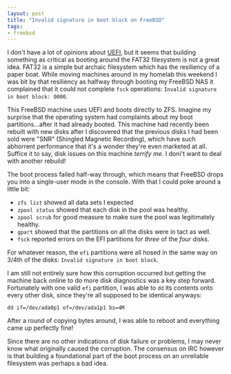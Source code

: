 ```yaml
---
layout: post
title: "Invalid signature in boot block on FreeBSD"
tags:
- freebsd
---
```


I don't have a lot of opinions about
[UEFI](https://en.wikipedia.org/wiki/Extensible_Firmware_Interface), but it
seems that building something as critical as booting around the FAT32
filesystem is not a great idea. FAT32 is a simple but archaic filesystem which
has the resiliency of a paper boat. While moving machines around in my homelab
this weekend I was bit by that resiliency as halfway through booting my FreeBSD
NAS it complained that it could not complete `fsck` operations: `Invalid
signature in boot block: 0000`.

This FreeBSD machine uses UEFI and boots directly to ZFS. Imagine my surprise
that the operating system had complaints about my boot partitions...after it
had already booted. This machine had recently been rebuilt with new disks after
I discovered that the previous disks I had been sold were "SNR" (Shingled
Magnetic Recording), which have such abhorrent performance that it's a wonder
they're even marketed at all. Suffice it to say, disk issues on this machine
_terrify me_. I doni't want to deal with another rebuild!

The boot process failed half-way through, which means that FreeBSD drops you
into a single-user mode in the console. With that I could poke around a little
bit:

* `zfs list` showed all data sets I expected
* `zpool status` showed  that each disk in the pool was healthy.
* `zpool scrub` for good measure to make sure the pool was legitimately healthy.
* `gpart` showed that the partitions on all the disks were in tact as well.
* `fsck` reported errors on the EFI partitions for *three* of the *four* disks.

For whatever reason, the `efi` partitions were all hosed in the same way on
3/4th of the disks: `Invalid signature in boot block`.

I am still not entirely sure how this corruption occurred but getting the
machine back online to do more disk diagnostics was a key step forward.
Fortunately with one valid `efi` partition, I was able to `dd` its contents
onto every other disk, since they're all supposed to be identical anyways:

```
dd if=/dev/ada0p1 of=/dev/ada1p1 bs=4M
```

After a round of copying bytes around, I was able to reboot and everything came
up perfectly fine!


Since there are no other indications of disk failure or problems, I may never
know what originally caused the corruption. The consensus on IRC however is
that building a foundational part of the boot process on an unreliable
filesystem was perhaps a bad idea.
